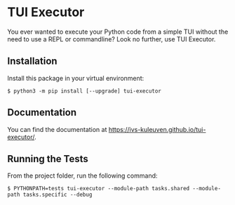 
# TUI Executor

You ever wanted to execute your Python code from a simple TUI without the need to use a REPL or commandline? Look no further, use TUI Executor.


## Installation

Install this package in your virtual environment:

```
$ python3 -m pip install [--upgrade] tui-executor 
```

## Documentation

You can find the documentation at https://ivs-kuleuven.github.io/tui-executor/.


## Running the Tests

From the project folder, run the following command:

```
$ PYTHONPATH=tests tui-executor --module-path tasks.shared --module-path tasks.specific --debug
```

